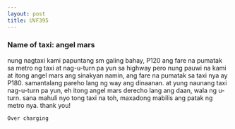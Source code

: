 ```yaml
---
layout: post
title: UVF395
---
```


### Name of taxi: angel mars

nung nagtaxi kami papuntang sm galing bahay, P120 ang fare na pumatak sa metro ng taxi at nag-u-turn pa yun sa highway pero nung pauwi na kami at itong angel mars ang sinakyan namin, ang fare na pumatak sa taxi nya ay P180. samantalang pareho lang ng way ang dinaanan. at yung naunang taxi nag-u-turn pa yun, eh itong angel mars derecho lang ang daan, wala ng u-turn. sana mahuli nyo tong taxi na toh, maxadong mabilis ang patak ng metro nya. thank you!

```Over charging```
